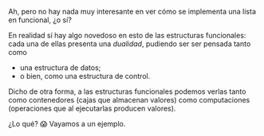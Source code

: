 Ah, pero no hay nada muy interesante en ver cómo se implementa una lista en funcional, ¿o sí? 

En realidad sí hay algo novedoso en esto de las estructuras funcionales: cada una de ellas presenta una _dualidad_, pudiendo ser ser pensada tanto como 

  * una estructura de datos; 
  * o bien, como una estructura de control. 

Dicho de otra forma, a las estructuras funcionales podemos verlas tanto como contenedores (cajas que almacenan valores) como computaciones (operaciones que al ejecutarlas producen valores).

¿Lo qué? :scream: Vayamos a un ejemplo. 

